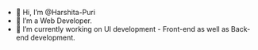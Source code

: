 - 👋 Hi, I’m @Harshita-Puri
- 👀 I’m a Web Developer.
- 🌱 I’m currently working on UI development - Front-end as well as Back-end development.

<!---
Harshita-Puri/Harshita-Puri is a ✨ special ✨ repository because its `README.md` (this file) appears on your GitHub profile.
You can click the Preview link to take a look at your changes.
--->
